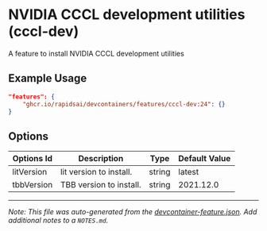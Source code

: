 
# NVIDIA CCCL development utilities (cccl-dev)

A feature to install NVIDIA CCCL development utilities

## Example Usage

```json
"features": {
    "ghcr.io/rapidsai/devcontainers/features/cccl-dev:24": {}
}
```

## Options

| Options Id | Description | Type | Default Value |
|-----|-----|-----|-----|
| litVersion | lit version to install. | string | latest |
| tbbVersion | TBB version to install. | string | 2021.12.0 |



---

_Note: This file was auto-generated from the [devcontainer-feature.json](https://github.com/rapidsai/devcontainers/blob/main/features/src/cccl-dev/devcontainer-feature.json).  Add additional notes to a `NOTES.md`._
